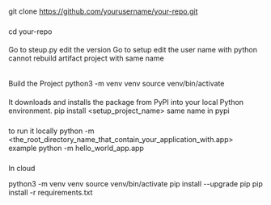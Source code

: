 ###
git clone https://github.com/yourusername/your-repo.git
###
cd your-repo

####
Go to steup.py edit the version
Go to setup edit the user name
with python cannot rebuild artifact project with same name
######




####
Build the Project
python3 -m venv venv
source venv/bin/activate


 ####
 It downloads and installs the package from PyPI into your local Python environment.
 pip install <setup_project_name> same name in pypi
#####

#####
to run it locally
python -m <the_root_directory_name_that_contain_your_application_with.app> 
example python -m hello_world_app.app

#####
In cloud 

python3 -m venv venv
source venv/bin/activate
pip install --upgrade pip
pip install -r requirements.txt



